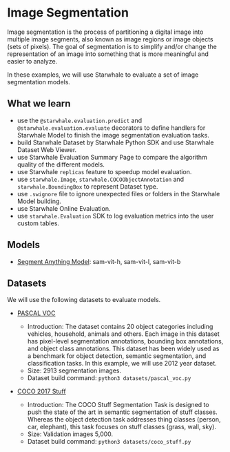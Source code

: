 Image Segmentation
======

Image segmentation is the process of partitioning a digital image into multiple image segments, also known as image regions or image objects (sets of pixels). The goal of segmentation is to simplify and/or change the representation of an image into something that is more meaningful and easier to analyze.

In these examples, we will use Starwhale to evaluate a set of image segmentation models.

What we learn
------

- use the `@starwhale.evaluation.predict` and `@starwhale.evaluation.evaluate` decorators to define handlers for Starwhale Model to finish the image segmentation evaluation tasks.
- build Starwhale Dataset by Starwhale Python SDK and use Starwhale Dataset Web Viewer.
- use Starwhale Evaluation Summary Page to compare the algorithm quality of the different models.
- use Starwhale `replicas` feature to speedup model evaluation.
- use `starwhale.Image`, `starwhale.COCOObjectAnnotation` and `starwhale.BoundingBox` to represent Dataset type.
- use `.swignore` file to ignore unexpected files or folders in the Starwhale Model building.
- use Starwhale Online Evaluation.
- use `starwhale.Evaluation` SDK to log evaluation metrics into the user custom tables.

Models
------

- [Segment Anything Model](https://segment-anything.com/): sam-vit-h, sam-vit-l, sam-vit-b

Datasets
------

We will use the following datasets to evaluate models.

- [PASCAL VOC](http://host.robots.ox.ac.uk/pascal/VOC/)

  - Introduction: The dataset contains 20 object categories including vehicles, household, animals and others. Each image in this dataset has pixel-level segmentation annotations, bounding box annotations, and object class annotations. This dataset has been widely used as a benchmark for object detection, semantic segmentation, and classification tasks. In this example, we will use 2012 year dataset.
  - Size: 2913 segmentation images.
  - Dataset build command: `python3 datasets/pascal_voc.py`

- [COCO 2017 Stuff](https://cocodataset.org/#stuff-2017)

  - Introduction: The COCO Stuff Segmentation Task is designed to push the state of the art in semantic segmentation of stuff classes. Whereas the object detection task addresses thing classes (person, car, elephant), this task focuses on stuff classes (grass, wall, sky).
  - Size: Validation images 5,000.
  - Dataset build command: `python3 datasets/coco_stuff.py`

